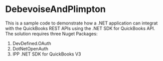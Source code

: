 # DebevoiseAndPlimpton
This is a sample code to demonstrate how a .NET application can integrat with the QuickBooks REST APIs using the .NET SDK for QuickBooks API.<br/>
The solution requires three Nuget Packages:<br/>
1. DevDefined.OAuth<br/>
2. DotNetOpenAuth<br/>
3. IPP .NET SDK for QuickBooks V3<br/>
